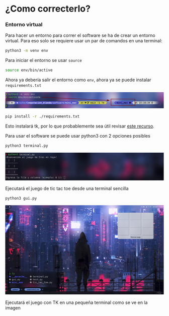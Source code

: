 # ¿Como correcterlo?

### Entorno virtual

Para hacer un entorno para correr el software se ha de crear
un entorno virtual. Para eso solo se requiere usar un par de
comandos en una terminal:

```bash
python3 -m venv env
```

Para iniciar el entorno se usar `source`

```bash
source env/bin/active
```

Ahora ya debería salir el entorno como `env`, ahora ya se puede
instalar `requirements.txt`

![env](./.doc/env.png "Virtal environment")

```bash
pip install -r ./requirements.txt
```

Esto instalará tk, por lo que probablemente sea útil revisar [este
recurso](https://stackoverflow.com/questions/48504746/importerror-libtk8-6-so-cannot-open-shared-object-file-no-such-file-or-direct).

Para usar el software se puede usar python3 con 2 opciones posibles

```bash
python3 terminal.py
```

![Terminal](./.doc/terminal.png "Terminal")

Ejecutará el juego de tic tac toe desde una terminal sencilla

```bash
python3 gui.py
```

![Tic_tac_toe_tk](./.doc/tic_tac_toe.png "Tic tac toe con TK")

Ejecutará el juego con TK en una pequeña terminal como se ve en la imagen
